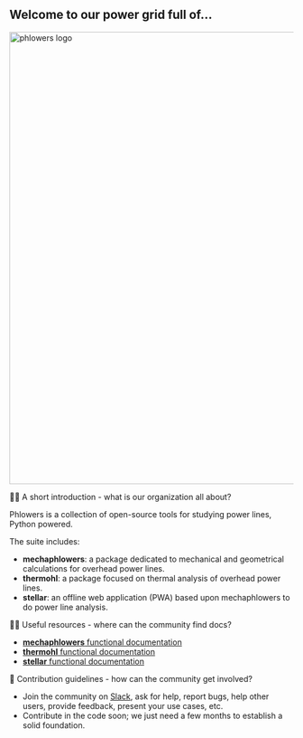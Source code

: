 ## Welcome to our power grid full of...

<img src="_static/phlowers_fullsize_txt_banner.png" alt="phlowers logo" width="800" align="center" style="display: block; margin: 0 auto"/>


🙋‍♀️ A short introduction - what is our organization all about?

Phlowers is a collection of open-source tools for studying power lines, Python powered.

The suite includes:
- **mechaphlowers**: a package dedicated to mechanical and geometrical calculations for overhead power lines.
- **thermohl**: a package focused on thermal analysis of overhead power lines.
- **stellar**: an offline web application (PWA) based upon mechaphlowers to do power line analysis. 


👩‍💻 Useful resources - where can the community find docs?

- [**mechaphlowers** functional documentation](https://phlowers.readthedocs.io/projects/mechaphlowers/en/latest/)
- [**thermohl** functional documentation](https://phlowers.readthedocs.io/projects/thermohl/en/latest/)
- [**stellar** functional documentation](https://phlowers.readthedocs.io/projects/Stellar/en/latest)


🌈 Contribution guidelines - how can the community get involved?

- Join the community on [Slack](https://join.slack.com/t/phlowerscommunity/shared_invite/zt-2vjm0dsv5-6ugYwU7_9TSP7j9hUVZH4A), ask for help, report bugs, help other users, provide feedback, present your use cases, etc.
- Contribute in the code soon; we just need a few months to establish a solid foundation.
